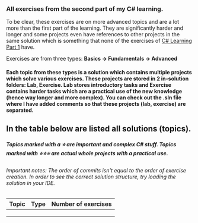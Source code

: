 ### All exercises from the second part of my C# learning.
To be clear, these exercises are on more advanced topics and are a lot more than the first part of the learning.
They are significantly harder and longer and some projects even have references to other projects in the same solution which is something that none of the exercises of [C# Learning Part 1](https://github.com/TheFAcreator/CSharp-Learning-1) have.

Exercises are from three types: **Basics -> Fundamentals -> Advanced**
#### Each topic from these types is a solution which contains multiple projects which solve various exercises. These projects are stored in 2 in-solution folders: Lab, Exercise. Lab stores introductory tasks and Exercise contains harder tasks which are a practical use of the new knowledge (hence way longer and more complex). You can check out the .sln file where I have added comments so that these projects (lab, exercise) are separated.
## In the table below are listed all solutions (topics).
##### Topics marked with a ⭐ are important and complex C# stuff. Topics marked with ⭐⭐⭐ are actual **whole projects** with a practical use.

###### Important notes: The order of commits isn't equal to the order of exercise creation. In order to see the correct solution structure, try loading the solution in your IDE.

| Topic | Type       | Number of exercises |
|----------|--------------|----------------|
|        |     |            |
|    |  |            |
|      |           |            |
